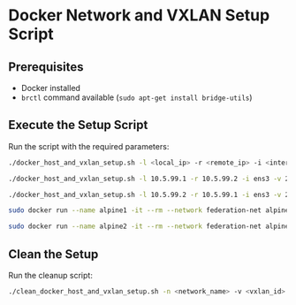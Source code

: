 # Docker Network and VXLAN Setup Script

## Prerequisites

- Docker installed
- `brctl` command available (`sudo apt-get install bridge-utils`)

## Execute the Setup Script

Run the script with the required parameters:

```sh
./docker_host_and_vxlan_setup.sh -l <local_ip> -r <remote_ip> -i <interface_name> -v <vxlan_id> -p <dst_port> -s <subnet> -d <ip_range> [-n <network_name> (default: federation-net)]
```


```sh
./docker_host_and_vxlan_setup.sh -l 10.5.99.1 -r 10.5.99.2 -i ens3 -v 200 -p 4789 -s 10.0.0.0/16 -d 10.0.1.0/24
```

```sh
./docker_host_and_vxlan_setup.sh -l 10.5.99.2 -r 10.5.99.1 -i ens3 -v 200 -p 4789 -s 10.0.0.0/16 -d 10.0.2.0/24
```

```sh
sudo docker run --name alpine1 -it --rm --network federation-net alpine
```

```sh
sudo docker run --name alpine2 -it --rm --network federation-net alpine
```

## Clean the Setup

Run the cleanup script:

```sh
./clean_docker_host_and_vxlan_setup.sh -n <network_name> -v <vxlan_id>
```